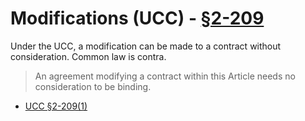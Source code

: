 # Modifications (UCC) - [§2-209][2-209]

Under the UCC, a modification can be made to a contract without consideration.  Common law is contra.

> An agreement modifying a contract within this Article needs no consideration to be binding.

- [UCC §2-209(1)][2-209]

[2-209]: http://www.law.cornell.edu/ucc/2/article2.htm#s2-209
